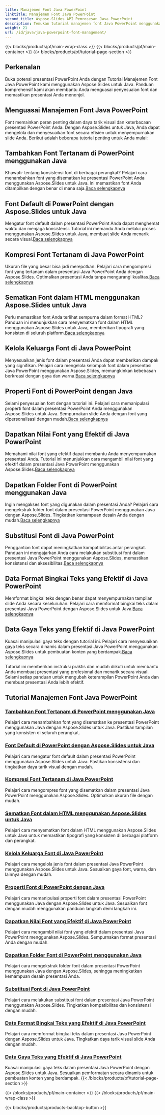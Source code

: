 ```yaml
---
title: Manajemen Font Java PowerPoint
linktitle: Manajemen Font Java PowerPoint
second_title: Aspose.Slides API Pemrosesan Java PowerPoint
description: Temukan tutorial manajemen font Java PowerPoint menggunakan Aspose.Slides untuk Java. Pelajari teknik penyematan, kompresi, dan penyesuaian untuk menyempurnakan presentasi.
weight: 21
url: /id/java/java-powerpoint-font-management/
---
```


{{< blocks/products/pf/main-wrap-class >}}
{{< blocks/products/pf/main-container >}}
{{< blocks/products/pf/tutorial-page-section >}}

## Perkenalan

Buka potensi presentasi PowerPoint Anda dengan Tutorial Manajemen Font Java PowerPoint kami menggunakan Aspose.Slides untuk Java. Panduan komprehensif kami akan membantu Anda menguasai penyesuaian font dan memastikan presentasi Anda menonjol.

## Menguasai Manajemen Font Java PowerPoint

Font memainkan peran penting dalam daya tarik visual dan keterbacaan presentasi PowerPoint Anda. Dengan Aspose.Slides untuk Java, Anda dapat mengelola dan menyesuaikan font secara efisien untuk menyempurnakan slide Anda. Berikut adalah beberapa tutorial penting untuk Anda mulai:

## Tambahkan Font Tertanam di PowerPoint menggunakan Java
 Khawatir tentang konsistensi font di berbagai perangkat? Pelajari cara menambahkan font yang disematkan ke presentasi PowerPoint Anda menggunakan Aspose.Slides untuk Java. Ini memastikan font Anda ditampilkan dengan benar di mana saja.[Baca selengkapnya](./add-embedded-fonts-powerpoint-java/)

## Font Default di PowerPoint dengan Aspose.Slides untuk Java
Mengatur font default dalam presentasi PowerPoint Anda dapat menghemat waktu dan menjaga konsistensi. Tutorial ini memandu Anda melalui proses menggunakan Aspose.Slides untuk Java, membuat slide Anda menarik secara visual.[Baca selengkapnya](./default-fonts-powerpoint/)

## Kompresi Font Tertanam di Java PowerPoint
 Ukuran file yang besar bisa jadi merepotkan. Pelajari cara mengompresi font yang tertanam dalam presentasi Java PowerPoint Anda dengan Aspose.Slides. Optimalkan presentasi Anda tanpa mengurangi kualitas.[Baca selengkapnya](./embedded-font-compression-java-powerpoint/)

## Sematkan Font dalam HTML menggunakan Aspose.Slides untuk Java
 Perlu memastikan font Anda terlihat sempurna dalam format HTML? Panduan ini menunjukkan cara menyematkan font dalam HTML menggunakan Aspose.Slides untuk Java, memberikan tipografi yang konsisten di seluruh platform.[Baca selengkapnya](./embed-fonts-in-html/)

## Kelola Keluarga Font di Java PowerPoint
 Menyesuaikan jenis font dalam presentasi Anda dapat memberikan dampak yang signifikan. Pelajari cara mengelola kelompok font dalam presentasi Java PowerPoint menggunakan Aspose.Slides, memungkinkan kebebasan berkreasi dengan gaya dan warna.[Baca selengkapnya](./manage-font-family-java-powerpoint/)

## Properti Font di PowerPoint dengan Java
 Selami penyesuaian font dengan tutorial ini. Pelajari cara memanipulasi properti font dalam presentasi PowerPoint Anda menggunakan Aspose.Slides untuk Java. Sempurnakan slide Anda dengan font yang dipersonalisasi dengan mudah.[Baca selengkapnya](./font-properties-powerpoint-java/)

## Dapatkan Nilai Font yang Efektif di Java PowerPoint
 Memahami nilai font yang efektif dapat membantu Anda menyempurnakan presentasi Anda. Tutorial ini menunjukkan cara mengambil nilai font yang efektif dalam presentasi Java PowerPoint menggunakan Aspose.Slides.[Baca selengkapnya](./get-effective-font-values-java-powerpoint/)

## Dapatkan Folder Font di PowerPoint menggunakan Java
 Ingin mengakses font yang digunakan dalam presentasi Anda? Pelajari cara mengekstrak folder font dalam presentasi PowerPoint menggunakan Java dengan Aspose.Slides. Tingkatkan kemampuan desain Anda dengan mudah.[Baca selengkapnya](./get-fonts-folders-powerpoint-java/)

## Substitusi Font di Java PowerPoint
 Penggantian font dapat meningkatkan kompatibilitas antar perangkat. Panduan ini mengajarkan Anda cara melakukan substitusi font dalam presentasi Java PowerPoint menggunakan Aspose.Slides, memastikan konsistensi dan aksesibilitas.[Baca selengkapnya](./fonts-substitution-java-powerpoint/)

## Data Format Bingkai Teks yang Efektif di Java PowerPoint
 Memformat bingkai teks dengan benar dapat menyempurnakan tampilan slide Anda secara keseluruhan. Pelajari cara memformat bingkai teks dalam presentasi Java PowerPoint dengan Aspose.Slides untuk Java.[Baca selengkapnya](./effective-text-frame-format-data-java-powerpoint/)

## Data Gaya Teks yang Efektif di Java PowerPoint
 Kuasai manipulasi gaya teks dengan tutorial ini. Pelajari cara menyesuaikan gaya teks secara dinamis dalam presentasi Java PowerPoint menggunakan Aspose.Slides untuk pembuatan konten yang berdampak.[Baca selengkapnya](./effective-text-style-data-java-powerpoint/)

Tutorial ini memberikan instruksi praktis dan mudah diikuti untuk membantu Anda membuat presentasi yang profesional dan menarik secara visual. Selami setiap panduan untuk mengubah keterampilan PowerPoint Anda dan membuat presentasi Anda lebih efektif.
## Tutorial Manajemen Font Java PowerPoint
### [Tambahkan Font Tertanam di PowerPoint menggunakan Java](./add-embedded-fonts-powerpoint-java/)
Pelajari cara menambahkan font yang disematkan ke presentasi PowerPoint menggunakan Java dengan Aspose.Slides untuk Java. Pastikan tampilan yang konsisten di seluruh perangkat.
### [Font Default di PowerPoint dengan Aspose.Slides untuk Java](./default-fonts-powerpoint/)
Pelajari cara mengatur font default dalam presentasi PowerPoint menggunakan Aspose.Slides untuk Java. Pastikan konsistensi dan tingkatkan daya tarik visual dengan mudah.
### [Kompresi Font Tertanam di Java PowerPoint](./embedded-font-compression-java-powerpoint/)
Pelajari cara mengompres font yang disematkan dalam presentasi Java PowerPoint menggunakan Aspose.Slides. Optimalkan ukuran file dengan mudah.
### [Sematkan Font dalam HTML menggunakan Aspose.Slides untuk Java](./embed-fonts-in-html/)
Pelajari cara menyematkan font dalam HTML menggunakan Aspose.Slides untuk Java untuk memastikan tipografi yang konsisten di berbagai platform dan perangkat.
### [Kelola Keluarga Font di Java PowerPoint](./manage-font-family-java-powerpoint/)
Pelajari cara mengelola jenis font dalam presentasi Java PowerPoint menggunakan Aspose.Slides untuk Java. Sesuaikan gaya font, warna, dan lainnya dengan mudah.
### [Properti Font di PowerPoint dengan Java](./font-properties-powerpoint-java/)
Pelajari cara memanipulasi properti font dalam presentasi PowerPoint menggunakan Java dengan Aspose.Slides untuk Java. Sesuaikan font dengan mudah menggunakan panduan langkah demi langkah ini.
### [Dapatkan Nilai Font yang Efektif di Java PowerPoint](./get-effective-font-values-java-powerpoint/)
Pelajari cara mengambil nilai font yang efektif dalam presentasi Java PowerPoint menggunakan Aspose.Slides. Sempurnakan format presentasi Anda dengan mudah.
### [Dapatkan Folder Font di PowerPoint menggunakan Java](./get-fonts-folders-powerpoint-java/)
Pelajari cara mengekstrak folder font dalam presentasi PowerPoint menggunakan Java dengan Aspose.Slides, sehingga meningkatkan kemampuan desain presentasi Anda.
### [Substitusi Font di Java PowerPoint](./fonts-substitution-java-powerpoint/)
Pelajari cara melakukan substitusi font dalam presentasi Java PowerPoint menggunakan Aspose.Slides. Tingkatkan kompatibilitas dan konsistensi dengan mudah.
### [Data Format Bingkai Teks yang Efektif di Java PowerPoint](./effective-text-frame-format-data-java-powerpoint/)
Pelajari cara memformat bingkai teks dalam presentasi Java PowerPoint dengan Aspose.Slides untuk Java. Tingkatkan daya tarik visual slide Anda dengan mudah.
### [Data Gaya Teks yang Efektif di Java PowerPoint](./effective-text-style-data-java-powerpoint/)
Kuasai manipulasi gaya teks dalam presentasi Java PowerPoint dengan Aspose.Slides untuk Java. Sesuaikan pemformatan secara dinamis untuk pembuatan konten yang berdampak.
{{< /blocks/products/pf/tutorial-page-section >}}

{{< /blocks/products/pf/main-container >}}
{{< /blocks/products/pf/main-wrap-class >}}

{{< blocks/products/products-backtop-button >}}
